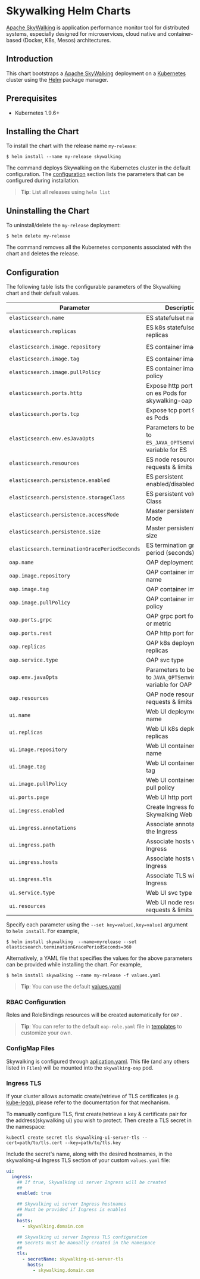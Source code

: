 # Skywalking Helm Charts

[Apache SkyWalking](https://skywalking.apache.org/) is application performance monitor tool for distributed systems, especially designed for microservices, cloud native and container-based (Docker, K8s, Mesos) architectures.

## Introduction

This chart bootstraps a [Apache SkyWalking](https://skywalking.apache.org/) deployment on a [Kubernetes](http://kubernetes.io) cluster using the [Helm](https://helm.sh) package manager.

## Prerequisites

- Kubernetes 1.9.6+ 

## Installing the Chart

To install the chart with the release name `my-release`:

```console
$ helm install --name my-release skywalking
```

The command deploys Skywalking on the Kubernetes cluster in the default configuration. The [configuration](#configuration) section lists the parameters that can be configured during installation.

> **Tip**: List all releases using `helm list`

## Uninstalling the Chart

To uninstall/delete the `my-release` deployment:

```console
$ helm delete my-release
```

The command removes all the Kubernetes components associated with the chart and deletes the release.

## Configuration

The following table lists the configurable parameters of the Skywalking chart and their default values.

Parameter | Description | Default
--------- | ----------- | -------
`elasticsearch.name` | ES statefulset name | `skywalking-elasticsearch` 
 `elasticsearch.replicas`                      | ES k8s statefulset replicas | `3` 
`elasticsearch.image.repository` | ES container image name | `docker.elastic.co/elasticsearch/elasticsearch-oss` 
`elasticsearch.image.tag` | ES container image tag | `6.3.2` 
`elasticsearch.image.pullPolicy` | ES container image pull policy | `IfNotPresent`
`elasticsearch.ports.http` | Expose http port 9200 on es Pods for skywalking-oap | `9200` 
`elasticsearch.ports.tcp` | Expose tcp port 9300 on es Pods | `9300` 
`elasticsearch.env.esJavaOpts` | Parameters to be added to `ES_JAVA_OPTS`environment variable for ES | `"-Xms4g -Xmx4g"` 
`elasticsearch.resources` | ES node resources requests & limits | `requests.memory=8Gi，limits.memory=16Gi - cpu limit must be an integer` 
`elasticsearch.persistence.enabled` | ES persistent enabled/disabled | `true` 
`elasticsearch.persistence.storageClass` | ES persistent volume Class | `fast` 
`elasticsearch.persistence.accessMode` | Master persistent Access Mode | `ReadWriteOnce` 
 `elasticsearch.persistence.size`              | Master persistent Access size | `30Gi` 
`elasticsearch.terminationGracePeriodSeconds` | ES termination grace period (seconds) | `300` 
`oap.name` | OAP deployment name | `skywalking-oap` 
`oap.image.repository` | OAP container image name | `apache/skywalking-oap-server` 
`oap.image.tag` | OAP container image tag | `6.0.0-GA` 
`oap.image.pullPolicy` | OAP container image pull policy | `IfNotPresent` 
`oap.ports.grpc` | OAP grpc port for tracing or metric | `11800` 
`oap.ports.rest` | OAP http port for Web UI | `12800` 
`oap.replicas` | OAP k8s deployment replicas | `3` 
`oap.service.type` | OAP svc type | `ClusterIP` 
`oap.env.javaOpts` | Parameters to be added to `JAVA_OPTS`environment variable for OAP | `-Xms256M -Xmx512M` 
`oap.resources` | OAP node resources requests & limits | `requests.memory=1Gi，limits.memory=2Gi - cpu limit must be an integer` 
`ui.name` | Web UI deployment name | `skywalking-ui` 
`ui.replicas` | Web UI k8s deployment replicas | `1` 
`ui.image.repository` | Web UI container image name | `apache/skywalking-ui` 
`ui.image.tag` | Web UI container image tag | `6.0.0-GA` 
 `ui.image.pullPolicy`                         | Web UI container image pull policy | `IfNotPresent` 
`ui.ports.page` | Web UI http port | `8080` 
`ui.ingress.enabled` | Create Ingress for Skywalking Web UI | `false` 
`ui.ingress.annotations` | Associate annotations to the Ingress | `{}`
`ui.ingress.path` | Associate hosts with the Ingress | `/` 
`ui.ingress.hosts` | Associate hosts with the Ingress | `[]` 
`ui.ingress.tls` | Associate TLS with the Ingress | `[]` 
 `ui.service.type`                             | Web UI svc type | `NodePort` 
 `ui.resources`                  | Web UI node resources requests & limits | `requests.memory=8Gi，limits.memory=16Gi - cpu limit must be an integer` 

Specify each parameter using the `--set key=value[,key=value]` argument to `helm install`. For example,

```console
$ helm install skywalking  --name=myrelease --set elasticsearch.terminationGracePeriodSeconds=360
```

Alternatively, a YAML file that specifies the values for the above parameters can be provided while installing the chart. For example,

```console
$ helm install skywalking --name my-release -f values.yaml
```

> **Tip**: You can use the default [values.yaml](values.yaml)

### RBAC Configuration
Roles and RoleBindings resources will be created automatically for `OAP` .

> **Tip**: You can refer to the default `oap-role.yaml` file in [templates](templates/) to customize your own.

### ConfigMap Files
Skywalking is configured through [aplication.yaml](https://prometheus.io/docs/operating/configuration/). This file (and any others listed in `Files`) will be mounted into the `skywalking-oap` pod.

### Ingress TLS
If your cluster allows automatic create/retrieve of TLS certificates (e.g. [kube-lego](https://github.com/jetstack/kube-lego)), please refer to the documentation for that mechanism.

To manually configure TLS, first create/retrieve a key & certificate pair for the address(skywalking ui) you wish to protect. Then create a TLS secret in the namespace:

```console
kubectl create secret tls skywalking-ui-server-tls --cert=path/to/tls.cert --key=path/to/tls.key
```

Include the secret's name, along with the desired hostnames, in the skywalking-ui Ingress TLS section of your custom `values.yaml` file:

```yaml
ui:
  ingress:
    ## If true, Skywalking ui server Ingress will be created
    ##
    enabled: true

    ## Skywalking ui server Ingress hostnames
    ## Must be provided if Ingress is enabled
    ##
    hosts:
      - skywalking.domain.com

    ## Skywalking ui server Ingress TLS configuration
    ## Secrets must be manually created in the namespace
    ##
    tls:
      - secretName: skywalking-ui-server-tls
        hosts:
          - skywalking.domain.com
```
